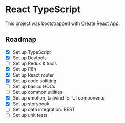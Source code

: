 # React TypeScript

This project was bootstrapped with [Create React App](https://github.com/facebookincubator/create-react-app).

## Roadmap

- [x] Set up TypeScript
- [x] Set up Devtools
- [ ] Set up Redux & tools
- [x] Set up i18n
- [x] Set up React router
- [x] Set up code splitting
- [ ] Set up basics HOCs
- [ ] Set up common utilities
- [x] Set up emotion, tailwind for UI components
- [x] Set up storybook
- [ ] Set up data integration: REST
- [ ] Set up unit tests
